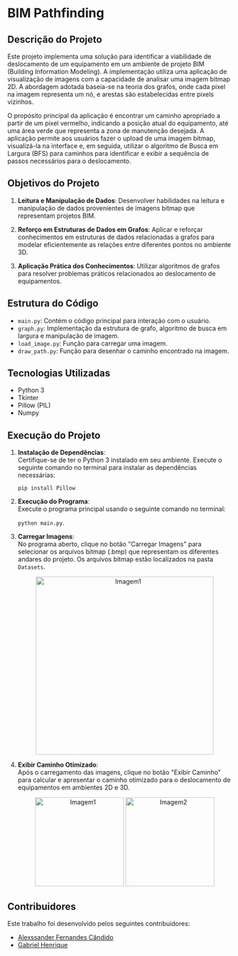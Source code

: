 
# BIM Pathfinding

## Descrição do Projeto

Este projeto implementa uma solução para identificar a viabilidade de deslocamento de um equipamento em um ambiente de projeto BIM (Building Information Modeling). A implementação utiliza uma aplicação de visualização de imagens com a capacidade de analisar uma imagem bitmap 2D. A abordagem adotada baseia-se na teoria dos grafos, onde cada pixel na imagem representa um nó, e arestas são estabelecidas entre pixels vizinhos.

O propósito principal da aplicação é encontrar um caminho apropriado a partir de um pixel vermelho, indicando a posição atual do equipamento, até uma área verde que representa a zona de manutenção desejada. A aplicação permite aos usuários fazer o upload de uma imagem bitmap, visualizá-la na interface e, em seguida, utilizar o algoritmo de Busca em Largura (BFS) para caminhos para identificar e exibir a sequência de passos necessários para o deslocamento.

## Objetivos do Projeto

1. **Leitura e Manipulação de Dados**: Desenvolver habilidades na leitura e manipulação de dados provenientes de imagens bitmap que representam projetos BIM.

2. **Reforço em Estruturas de Dados em Grafos**: Aplicar e reforçar conhecimentos em estruturas de dados relacionadas a grafos para modelar eficientemente as relações entre diferentes pontos no ambiente 3D.

3. **Aplicação Prática dos Conhecimentos**: Utilizar algoritmos de grafos para resolver problemas práticos relacionados ao deslocamento de equipamentos.
## Estrutura do Código

- `main.py`: Contém o código principal para interação com o usuário.
- `graph.py`: Implementação da estrutura de grafo, algoritmo de busca em largura e manipulação de imagem.
- `load_image.py`: Função para carregar uma imagem.
- `draw_path.py`: Função para desenhar o caminho encontrado na imagem.
## Tecnologias Utilizadas

- Python 3
- Tkinter
- Pillow (PIL)
- Numpy
## Execução do Projeto

1. **Instalação de Dependências**:  
   Certifique-se de ter o Python 3 instalado em seu ambiente. Execute o seguinte comando no terminal para instalar as dependências necessárias:
   
   `pip install Pillow`

2. **Execução do Programa**:  
   Execute o programa principal usando o seguinte comando no terminal:
   
   `python main.py`.

3. **Carregar Imagens**:  
   No programa aberto, clique no botão "Carregar Imagens" para selecionar os arquivos bitmap (.bmp) que representam os diferentes andares do projeto. Os arquivos bitmap estão localizados na pasta `Datasets`.

   <div align="center">
     <img src="https://github.com/JuBinLuB/Teoria-dos-Grafos/assets/110267649/73b9b1ed-7619-4447-a87d-6ccdc82f1f2b" alt="Imagem1" width="400">
   </div>

4. **Exibir Caminho Otimizado**:  
   Após o carregamento das imagens, clique no botão "Exibir Caminho" para calcular e apresentar o caminho otimizado para o deslocamento de equipamentos em ambientes 2D e 3D.

   <p align="center">
      <img src="https://github.com/JuBinLuB/Teoria-dos-Grafos/assets/110267649/0881ab9c-2c6b-44b0-a2e7-1ba11cc6d8c6" alt="Imagem1" width="200">
      <img src="https://github.com/JuBinLuB/Teoria-dos-Grafos/assets/110267649/42b5aa28-1f15-4a9f-b909-66afb19f1a6d" alt="Imagem2" width="200">
   </p>

## Contribuidores

Este trabalho foi desenvolvido pelos seguintes contribuidores:

- [Alexssander Fernandes Cândido](https://github.com/JuBinLuB)
- [Gabriel Henrique](https://github.com/gabrielhs33)
